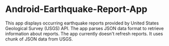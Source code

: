 # Android-Earthquake-Report-App
This app displays occurring earthquake reports provided by United States Geological Survey (USGS) API.
The app parses JSON data format to retrieve information about reports.
The app currently doesn't refresh reports. It uses chunk of JSON data from USGS.
